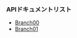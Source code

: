 ### APIドキュメントリスト

- [Branch00](https://github.com/ShoheiMiyata/phyvac/blob/main/Documents/API_Documents/pv.Branch00_JP.md)
- [Branch01](https://github.com/ShoheiMiyata/phyvac/blob/main/Documents/API_Documents/pv.Branch01_JP.md)
